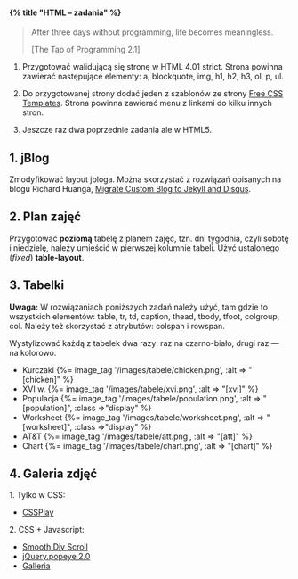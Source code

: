 #### {% title "HTML – zadania" %}

<blockquote>
 <p>
   After three days without programming, life becomes meaningless.
 </p>
 <p class="author">[The Tao of Programming 2.1]</p>
</blockquote>

1. Przygotować walidującą się stronę w HTML 4.01 strict.
   Strona powinna zawierać następujące elementy:
   a, blockquote, img, h1, h2, h3, ol, p, ul.

1. Do przygotowanej strony dodać jeden z szablonów
   ze strony
   [Free CSS Templates](http://www.freecsstemplates.org).
   Strona powinna zawierać menu z linkami do kilku innych stron.

1. Jeszcze raz dwa poprzednie zadania ale w HTML5.


## 1. jBlog

Zmodyfikować layout jbloga. Można skorzystać z rozwiązań
opisanych na blogu Richard Huanga,
[Migrate Custom Blog to Jekyll and Disqus](http://www.huangzhimin.com/2011/01/20/migrate-custom-blog-to-jekyll-and-disqus/).


## 2. Plan zajęć

Przygotować **poziomą** tabelę z planem zajęć, tzn. dni tygodnia,
czyli sobotę i niedzielę, należy umieścić w pierwszej kolumnie tabeli.
Użyć ustalonego (*fixed*) **table-layout**.


## 3. Tabelki

**Uwaga:** W rozwiązaniach poniższych zadań należy użyć, tam gdzie
to wszystkich elementów:
table, tr, td, caption, thead, tbody, tfoot, colgroup, col.
Należy też skorzystać z atrybutów: colspan i rowspan.

Wystylizować każdą z tabelek dwa razy: raz na czarno-biało,
drugi raz — na kolorowo.

* Kurczaki {%= image_tag '/images/tabele/chicken.png', :alt => "[chicken]" %}
* XVI w. {%= image_tag '/images/tabele/xvi.png', :alt => "[xvi]" %}
* Populacja {%= image_tag '/images/tabele/population.png', :alt => "[population]", :class =>"display" %}
* Worksheet {%= image_tag '/images/tabele/worksheet.png', :alt => "[worksheet]", :class =>"display" %}
* AT&T {%= image_tag '/images/tabele/att.png', :alt => "[att]" %}
* Chart {%= image_tag '/images/tabele/chart.png', :alt => "[chart]" %}


## 4. Galeria zdjęć

1\. Tylko w CSS:

* [CSSPlay](http://www.cssplay.co.uk/)

2\. CSS + Javascript:

* [Smooth Div Scroll](http://www.smoothdivscroll.com/)
* [jQuery.popeye 2.0](http://dev.herr-schuessler.de/jquery/popeye/)
* [Galleria](http://galleria.aino.se/)
